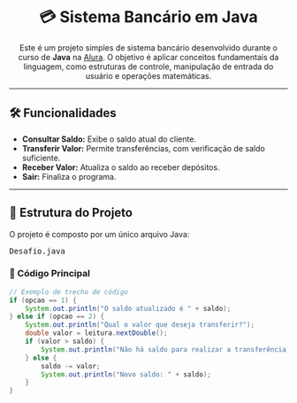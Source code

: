 <h1 align="center">💳 Sistema Bancário em Java</h1>

<p align="center">
  Este é um projeto simples de sistema bancário desenvolvido durante o curso de <strong>Java</strong> na <a href="https://www.alura.com.br" target="_blank">Alura</a>. O objetivo é aplicar conceitos fundamentais da linguagem, como estruturas de controle, manipulação de entrada do usuário e operações matemáticas.
</p>

---

## 🛠️ Funcionalidades

<ul>
  <li><strong>Consultar Saldo:</strong> Exibe o saldo atual do cliente.</li>
  <li><strong>Transferir Valor:</strong> Permite transferências, com verificação de saldo suficiente.</li>
  <li><strong>Receber Valor:</strong> Atualiza o saldo ao receber depósitos.</li>
  <li><strong>Sair:</strong> Finaliza o programa.</li>
</ul>

---

## 📂 Estrutura do Projeto

<p>O projeto é composto por um único arquivo Java:</p>

<pre>
Desafio.java
</pre>

### 📜 Código Principal

```java
// Exemplo de trecho de código
if (opcao == 1) {
    System.out.println("O saldo atualizado é " + saldo);
} else if (opcao == 2) {
    System.out.println("Qual o valor que deseja transferir?");
    double valor = leitura.nextDouble();
    if (valor > saldo) {
        System.out.println("Não há saldo para realizar a transferência.");
    } else {
        saldo -= valor;
        System.out.println("Novo saldo: " + saldo);
    }
}
